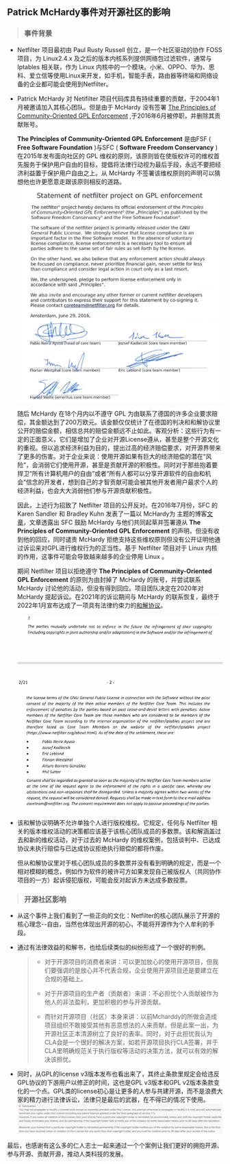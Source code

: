 ## Patrick McHardy事件对开源社区的影响

> ### 事件背景
- Netfilter 项目最初由 Paul Rusty Russell 创立，是一个社区驱动的协作 FOSS 项目，为 Linux2.4.x 及之后的版本内核系列提供网络包过滤软件，通常与 Iptables 相关联，作为 Linux 内核中的一个模块。小米、OPPO、华为、思科、爱立信等使用Linux来开发，如手机，智能手表，路由器等终端和网络设备的企业都可能会使用到Netfilter。

- Patrick McHardy 对 Netifilter 项目代码库具有持续重要的贡献，于2004年1月被邀请加入其核心团队。但是由于 McHardy 没有签署 [The Principles of Community-Oriented GPL Enforcement][2] ,于2016年6月被停职，并删除其贡献账号。

    **The Principles of Community-Oriented GPL Enforcement** 是由FSF ( **Free Software Foundation** )与SFC ( **Software Freedom Conservancy** )在2015年发布面向社区的 GPL 维权的原则，该原则皆在使版权许可的维权首先服务于保护用户自由的目标，提倡将法律行动视为最后手段，永远不要把经济利益置于保护用户自由之上。从 McHardy 不签署该维权原则的声明可以猜想他也许更愿意走跟该原则相反的道路。
    ![Image](img/Netfilter2.png)

    随后 McHardy 在18个月内以不遵守 GPL 为由联系了德国的许多企业要求赔偿，其金额达到了200万欧元。该金额仅仅统计了在德国的判决和和解协议里公开的赔偿金额，相信总共的赔偿金额远不止如此。客观分析：这些行为有一定的正面意义，它们是增加了企业对开源License遵从，甚至是整个开源文化的重视。但以追求经济利益为目的，提出过高的经济赔偿要求，对开源界带来了更多的伤害。对于企业来说：使用开源如果有巨大的经济赔偿的潜在“风险”，会消弱它们使用开源，甚至是贡献开源的积极性。同时对于那些抱着要捍卫“所有计算机用户的自由”或者“所有人都可以分享开源软件的自由和机会”信念的开发者，想到自己的才智贡献可能会被其他开发者用户最求个人的经济利益，也会大大消弱他们参与开源贡献积极性。
    
    因此，上述行为招致了 Netfilter 项目的公开反对。在2016年7月份，SFC 的 Karen Sandler 和 Bradley Kuhn 发表了一篇以 McHardy为 主题的博客[文章][4]，文章透露出 SFC 鼓励 McHardy 与他们共同起草并签署遵从 **The Principles of Community-Oriented GPL Enforcement** 的声明，但没有收到他的回应，同时谴责 McHardy 拒绝支持这些维权原则但没有公开证明他通过诉讼来对GPL进行维权行为的正当性。基于 Netfilter 项目对于 Linux 内核的作用，这事件可能会导致越来越多的企业停用 Linux 。

    期间 Netfilter 项目以拒绝遵守 **The Principles of Community-Oriented GPL Enforcement** 的原则为由封掉了 McHardy 的账号，并尝试联系 McHardy 讨论他的活动，但没有得到回应。项目团队决定在2020年对 McHardy 提起诉讼。在2021年的诉讼期间与 McHardy 的联系恢复，最终于2022年1月宣布达成了一项具有法律约束力的[和解协议][3]。

    ![Image](img/Netfilter.png)

- 该和解协议明确不允许单独个人进行版权维权。它规定，任何与 Netfilter 相关的版本维权活动的决策都应该基于该核心团队成员的多数票。该和解涵盖过去和新的维权活动，对于过去的 McHardy 的维权案例，包括谈判中、已达成协议未执行赔偿与已达成协议拒绝执行赔偿的都将作废。

   但从和解协议里对于核心团队成员的多数票并没有看到明确的规定，而是一个相对模糊的概念，例如作为软件的被许可方如果发现自己被版权人（共同协作项目的一方）起诉侵犯版权，可能会反对起诉方未达成多数投票。

> ### 开源社区影响
- 从这个事件上我们看到了一些正向的文化：Netfilter的核心团队展示了开源的核心理念--自由，当然也体现出开源的初心，不能将开源作为个人牟利的手段。


- 通过有法律效益的和解书，也给后续类似的纠纷形成了一个很好的判例。
  >- 对于开源项目的消费者来讲：可以更加放心的使用开源项目，但我们要强调的是放心并不代表合规，企业使用开源项目还是要建立在合规的基础上。
  >
  >- 对于开源项目的生产者（贡献者）来讲：不必担忧个人贡献被作为他人的非法盈利，更加积极的参与开源贡献。
  >
  >- 而针对开源项目（社区）本身来讲：以前Mcharddy的所做会造成项目组织不敢接受其他有恶意想法的人来贡献，但是此案一出，为开源社区正本清源树立了良好的表率。同时，对于此担忧我认为CLA会是一个很好的解决方案，如若开源项目执行CLA签署，并于CLA里明确规范关于执行版权等活动的决策方法，就可以有效的解决该担忧。

- 同时，从GPL的license v3版本发布也看出来了，其终止条款里规定会给违反GPL协议的下游用户以修正的时间，这也是GPL v3版本和GPL v2版本条款变化的一个点。GPL类的license初心是让更多的人参与共建开源，而不是浪费大家的精力进行法律诉讼，法律只是最后的武器，在不得已的情况下使用。
    ![Image](img/Netfilter3.png)

最后，也感谢有这么多的仁人志士一起来通过一个个案例让我们更好的拥抱开源、参与开源、贡献开源，推动人类科技的发展。



    
    




[1]:https://compliance.openeuler.org/license/680

[2]:https://www.netfilter.org/files/statement.pdf

[3]:https://www.netfilter.org/files/2022-01-24-Translation_Court_Order_and_Settlement.pdf

[4]:https://sfconservancy.org/blog/2016/jul/19/patrick-mchardy-gpl-enforcement/